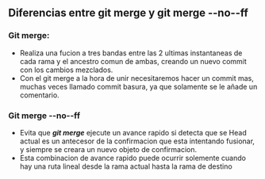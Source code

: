 ## **Diferencias entre git merge y git merge --no--ff**

### **Git merge:**
* Realiza una fucion a tres bandas entre las 2 ultimas instantaneas de cada rama y el ancestro comun de ambas, creando un nuevo commit con los cambios mezclados.
* Con el git merge a la hora de unir necesitaremos hacer un commit mas, muchas veces llamado commit basura, ya que solamente se le añade un comentario.

### **Git merge --no--ff**
* Evita que ***git merge*** ejecute un avance rapido si detecta que se Head actual es un antecesor de la confirmacion que esta intentando fusionar, y siempre se creara un nuevo objeto de confirmacion.
* Esta combinacion de avance rapido puede ocurrir solemente cuando hay una ruta lineal desde la rama actual hasta la rama de destino
